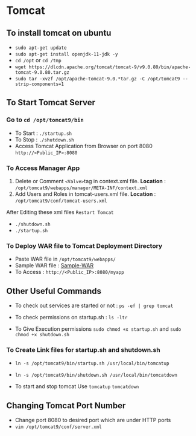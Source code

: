 # Tomcat 

## To install tomcat on ubuntu 

* `sudo apt-get update`
* `sudo apt-get install openjdk-11-jdk -y`
* `cd /opt`  or   `cd /tmp`
* `wget https://dlcdn.apache.org/tomcat/tomcat-9/v9.0.80/bin/apache-tomcat-9.0.80.tar.gz`
* `sudo tar -xvzf /opt/apache-tomcat-9.0.*tar.gz -C /opt/tomcat9 --strip-components=1`

## To Start Tomcat Server
### Go to   `cd /opt/tomcat9/bin`
* To Start  :  `./startup.sh` 
* To Stop   :  `./shutdown.sh`
* Access Tomcat Application from Browser on port 8080 `http://<Public_IP>:8080`

### To Access Manager App
1. Delete or Comment `<Valve>`tag in context.xml file.
   **Location** : `/opt/tomcat9/webapps/manager/META-INF/context.xml`
2. Add Users and Roles in tomcat-users.xml file.
   **Location** : `/opt/tomcat9/conf/tomcat-users.xml`

After Editing these xml files `Restart Tomcat`
* `./shutdown.sh`
* `./startup.sh`

### To Deploy WAR file to Tomcat Deployment Directory
* Paste WAR file in `/opt/tomcat9/webapps/`
* Sample WAR file : [Sample-WAR](https://github.com/Harshavardhan-Sure/Sample-WAR)
* To Access : `http://<Public_IP>:8080/myapp`


## Other Useful Commands
* To check out services are started or not :  `ps -ef | grep tomcat`

* To check permissions on startup.sh :  `ls -ltr`

* To Give Execution permissions `sudo chmod +x startup.sh` and `sudo chmod +x shutdown.sh`

### To Create Link files for startup.sh and shutdown.sh

* `ln -s /opt/tomcat9/bin/startup.sh /usr/local/bin/tomcatup`
* `ln -s /opt/tomcat9/bin/shutdown.sh /usr/local/bin/tomcatdown`

* To start and stop tomcat Use `tomcatup` `tomcatdown`

## Changing Tomcat Port Number
* Change port 8080 to desired port which are under HTTP ports
* `vim /opt/tomcat9/conf/server.xml`
    
 

